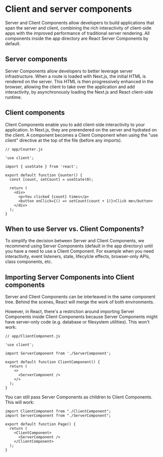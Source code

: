 # Client and server components
Server and Client Components allow developers to build applications that span the server and client, combining the rich interactivity of client-side apps with the improved performance of traditional server rendering. All components inside the app directory are React Server Components by default.

## Server components
Server Components allow developers to better leverage server infrastructure. When a route is loaded with Next.js, the initial HTML is rendered on the server. This HTML is then progressively enhanced in the browser, allowing the client to take over the application and add interactivity, by asynchronously loading the Next.js and React client-side runtime.

## Client components
Client Components enable you to add client-side interactivity to your application. In Next.js, they are prerendered on the server and hydrated on the client. A component becomes a Client Component when using the "use client" directive at the top of the file (before any imports).

```tsx
// app/Counter.js

'use client';

import { useState } from 'react';

export default function Counter() {
  const [count, setCount] = useState(0);

  return (
    <div>
      <p>You clicked {count} times</p>
      <button onClick={() => setCount(count + 1)}>Click me</button>
    </div>
  );
}
```

## When to use Server vs. Client Components?
To simplify the decision between Server and Client Components, we recommend using Server Components (default in the app directory) until you have a need to use a Client Component. For example when you need interactivity, event listeners, state, lifecylcle effects, browser-only APIs, class components, etc.

## Importing Server Components into Client components
Server and Client Components can be interleaved in the same component tree. Behind the scenes, React will merge the work of both environments.

However, in React, there's a restriction around importing Server Components inside Client Components because Server Components might have server-only code (e.g. database or filesystem utilities). This won't work:

```tsx
// app/ClientComponent.js

'use client';

import ServerComponent from './ServerComponent';

export default function ClientComponent() {
  return (
    <>
      <ServerComponent />
    </>
  );
}
```
You can still pass Server Components as children to Client Components. This will work:

```tsx
import ClientComponent from "./ClientComponent";
import ServerComponent from "./ServerComponent";

export default function Page() {
  return (
    <ClientComponent>
      <ServerComponent />
    </ClientComponent>
  );
}
```
